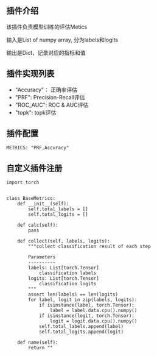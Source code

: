 ## 插件介绍
该插件负责模型训练的评估Metics

输入是List of numpy array, 分为labels和logits

输出是Dict，记录对应的指标和值

## 插件实现列表
- "Accuracy"： 正确率评估
- "PRF": Precision-Recall评估
- "ROC_AUC": ROC & AUC评估
- "topk": topk评估

## 插件配置
```
METRICS: "PRF,Accuracy"
```

## 自定义插件注册
```
import torch


class BaseMetrics:
    def __init__(self):
        self.total_labels = []
        self.total_logits = []

    def calc(self):
        pass

    def collect(self, labels, logits):
        """collect classification result of each step

        Parameters
        ----------
        labels: List[torch.Tensor]
            classification labels
        logits: List[torch.Tensor]
            classification logits
        """
        assert len(labels) == len(logits)
        for label, logit in zip(labels, logits):
            if isinstance(label, torch.Tensor):
                label = label.data.cpu().numpy()
            if isinstance(logit, torch.Tensor):
                logit = logit.data.cpu().numpy()
            self.total_labels.append(label)
            self.total_logits.append(logit)

    def name(self):
        return ""

```

